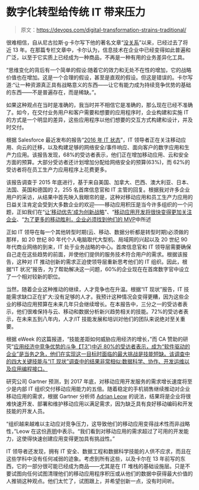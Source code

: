 # 数字化转型给传统 IT 带来压力

> 原文：<https://devops.com/digital-transformation-strains-traditional/>

很难相信，自从尼古拉斯·g·卡尔写下他的著名文章“[没关系](https://hbr.org/2003/05/it-doesnt-matter)”以来，已经过去了将近 13 年。在那篇专栏文章中，卡尔认为，信息技术在企业中已经变得如此普遍和广泛，以至于它实质上已经成为一种商品，不再是一种有用的业务差异化工具。

“思维变化的背后有一个简单的假设:随着它的效力和无处不在性的增加，它的战略价值也在增加。这是一个合理的假设，甚至是直观的假设。但这是错误的。卡尔写道:“让一种资源真正具有战略意义的东西——让它有能力成为持续竞争优势的基础的东西——不是普遍存在，而是稀缺。”。

如果这种观点在当时是准确的，我当时并不相信它是准确的，那么现在已经不准确了。如今，在交付业务用户和客户需要和想要的应用程序时，企业构建和实施 IT 的方式是一个明显的差异，这些应用程序以他们想要的交互方式构建和设计，并及时交付。

根据 Salesforce 最近发布的报告“[2016 年 IT 状态](https://www.salesforce.com/form/pdf/2016-state-of-it.jsp?d=70130000002DvR1&nc=70130000002DvQw)”，IT 领导者正在关注移动应用、向云的迁移，以及构建足够的网络安全/事件响应、面向客户的数字应用和生产力应用。该报告发现，68%的受访者表示，他们正在增加移动应用、云和安全方面的预算。大部分受访者还计划增加分配给网络安全的预算(63%)，而 62%的受访者将在员工生产力应用程序上花费更多。

该报告调查于 2015 年底进行，基于来自美国、加拿大、巴西、澳大利亚、日本、法国、英国和德国的 2，255 名首席信息官和 IT 主管的回复。根据我对许多企业用户的采访，从结果中首先映入我眼帘的是，这种对移动应用和员工生产力应用的日益关注肯定会受到大多数企业的欢迎——移动应用积压是当今许多组织的一个问题，正如我们在“[让‘移动优先’成为创新战略](https://devops.com/2016/02/01/with-mobile-first-being-a-commonplace-strategy-heres-how-leaders-should-consider-innovating-with-mobile/)”、“[移动应用开发将很快变得更加关注企业](https://devops.com/2014/07/31/mobile-app-development-will-soon-grow-enterprise-focused/)、“[为了更多的移动胜利，企业必须找到他们的 MVP](https://devops.com/2015/11/03/for-more-mobile-wins-enterprises-must-find-their-mvps/)中所述

正如 IT 领导在每一个其他转型时期(云、移动、数据分析都是转型时期)必须做的那样，如 20 世纪 80 年代个人电脑取代大型机、局域网的兴起以及 20 世纪 90 年代商业网络的到来，IT 处于业务战略的中心。首席信息官和 IT 领导层需要确保自己走在这些趋势的前面，并使他们提供的服务技术符合用户的需求。根据该报告，这种对 IT 推动创新的需求正迫使领导层重新思考他们的 IT 组织。因此，根据“IT 状况”报告，为了帮助解决这一问题，60%的企业现在在首席数字官中设立了一个相对较新的职位。

当然，随着企业这种推动的继续，人才竞争也在升温。根据“IT 现状”报告，IT 技能需求缺口正在扩大:没有足够的人才。我预计这种情况会变得更糟，因为这些企业的移动应用预算在未来几年只会继续增长。在本报告中，三分之一的受访者表示，他们很难保持与云、移动和数据分析新兴趋势相关的技能。72%的受访者表示，在未来五到八年内，人才/IT 技能发展和培训对他们的团队来说绝对至关重要。

根据 eWeek 的这篇报道，“技能差距如何威胁应用经济的增长，”而 CA 赞助的研究“[应用经济中竞争优势的斗争【T3”)中近 80%的受访者表示，成为“软件驱动的企业”是当务之急，他们在实现这一目标时面临的最大挑战是技能短缺。该调查中的四大关键技能与“IT 现状”调查中的结果非常相似:数据科学、协作、开发运维以及应用编程接口。](http://rewrite.ca.com/us/articles/application-economy/the-battle-for-competitive-advantage-in-the-app-economy.html?mrm=425887&cid=GLOB-SMM-ABUS-AAR-000072-00000576-000000024)

研究公司 Gartner 预测，到 2017 年底，对移动应用开发服务的需求增长速度将至少是内部 IT 组织交付移动应用能力的五倍。随着稳定的手机销售继续推动对企业移动应用的需求，根据 Gartner 分析师 [Adrian Leow](https://www.gartner.com/analyst/48089) 的说法，结果将是企业将很难快速开发、部署和维护移动应用以满足需求，因为缺乏具有良好移动编码和开发技能的开发人员。

“组织越来越难以主动应对竞争压力，这导致他们的移动应用变得战术性而非战略性，”Leow 在这份[声明](https://www.gartner.com/newsroom/id/3076817)中表示。“我们看到对移动应用的需求超过了可用的开发能力，这使得快速创建应用变得更加具有挑战性。”

IT 领导者还发现，拥有 IT 安全、数据工程和数据科学技能的人供不应求，而且在这些学科中没有任何减弱的迹象。考虑到所有这些，以及卡尔在 13 年前写的东西，它的一部分很可能已经成为商品——尤其是在 IT 堆栈的基础设施层。只是不要试图向任何试图清理他们的移动应用程序积压或从他们的数据中获得最大价值的人推销这种观点。他们太忙了，试图跟上，并希望创新一点，没有时间听。